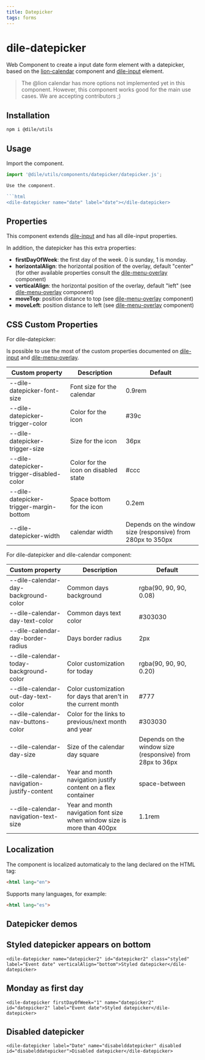 ```yaml
---
title: Datepicker
tags: forms
---
```


# dile-datepicker

Web Component to create a input date form element with a datepicker, based on the [lion-calendar](https://lion-web.netlify.app/components/calendar/overview/) component and [dile-input](/components/dile-input) element.

> The @lion calendar has more options not implemented yet in this component. However, this component works good for the main use cases. We are accepting contributors ;)

## Installation

```bash
npm i @dile/utils
```

## Usage

Import the component.

```javascript
import '@dile/utils/components/datepicker/datepicker.js';

Use the component.

```html
<dile-datepicker name="date" label="date"></dile-datepicker>
```

## Properties

This component extends [dile-input](/components/dile-input) and has all dile-input properties. 

In addition, the datepicker has this extra properties:

- **firstDayOfWeek**: the first day of the week. 0 is sunday, 1 is monday.
- **horizontalAlign**: the horizontal position of the overlay, default "center" (for other available properties consult the [dile-menu-overlay](/components/dile-menu-overlay) component)
- **verticalAlign**: the horizontal position of the overlay, default "left" (see [dile-menu-overlay](/components/dile-menu-overlay) component)
- **moveTop**: position distance to top (see [dile-menu-overlay](/components/dile-menu-overlay) component)
- **moveLeft**: position distance to left (see [dile-menu-overlay](/components/dile-menu-overlay) component)

## CSS Custom Properties

For dile-datepicker:

Is possible to use the most of the custom properties documented on [dile-input](/components/dile-input) and [dile-menu-overlay](/components/dile-menu-overlay).

Custom property | Description | Default
----------------|-------------|---------
--dile-datepicker-font-size | Font size for the calendar | 0.9rem
--dile-datepicker-trigger-color | Color for the icon | #39c
--dile-datepicker-trigger-size | Size for the icon | 36px
--dile-datepicker-trigger-disabled-color | Color for the icon on disabled state | #ccc
--dile-datepicker-trigger-margin-bottom | Space bottom for the icon | 0.2em
--dile-datepicker-width | calendar width | Depends on the window size (responsive) from 280px to 350px

For dile-datepicker and dile-calendar component: 

Custom property | Description | Default
----------------|-------------|---------
--dile-calendar-day-background-color | Common days background | rgba(90, 90, 90, 0.08)
--dile-calendar-day-text-color | Common days text color | #303030
--dile-calendar-day-border-radius | Days border radius | 2px
--dile-calendar-today-background-color | Color customization for today | rgba(90, 90, 90, 0.20)
--dile-calendar-out-day-text-color | Color customization for days that aren't in the current month | #777
--dile-calendar-nav-buttons-color | Color for the links to previous/next month and year | #303030
--dile-calendar-day-size | Size of the calendar day square | Depends on the window size (responsive) from 28px to 36px 
--dile-calendar-navigation-justify-content | Year and month navigation justify content on a flex container | space-between
--dile-calendar-navigation-text-size | Year and month navigation font size when window size is more than 400px | 1.1rem

## Localization

The component is localized automaticaly to the lang declared on the HTML tag:

```html
<html lang="en">
```

Supports many languages, for example:

```html
<html lang="es">
```

## Datepicker demos

## Styled datepicker appears on bottom

```html:preview
<dile-datepicker name="datepicker2" id="datepicker2" class="styled" label="Event date" verticalAlign="bottom">Styled datepicker</dile-datepicker>
```

## Monday as first day

```html:preview
<dile-datepicker firstDayOfWeek="1" name="datepicker2" id="datepicker2" label="Event date">Styled datepicker</dile-datepicker>
```

## Disabled datepicker

```html:preview
<dile-datepicker label="Date" name="disabelddatepicker" disabled id="disabelddatepicker">Disabled datepicker</dile-datepicker>
```